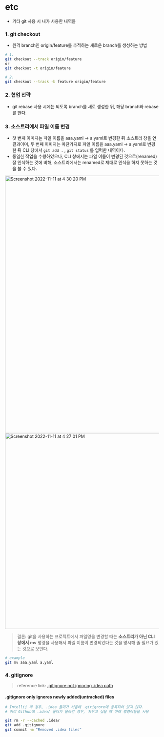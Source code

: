 # etc

* 기타 git 사용 시 내가 사용한 내역들



###  1. git checkout

* 원격 branch인 origin/feature를 추적하는 새로운 branch를 생성하는 방법

```bash
# 1. 
git checkout --track origin/feature
or 
git checkout -t origin/feature

# 2.
git checkout --track -b feature origin/feature
```





### 2. 협업 전략

* git rebase 사용 시에는 되도록 branch를 새로 생성한 뒤, 해당 branch와 rebase를 한다.





### 3. 소스트리에서 파일 이름 변경

* 첫 번째 이미지는 파일 이름을 aaa.yaml -> a.yaml로 변경한 뒤 소스트리 창을 연 결과이며, 두 번째 이미지는 마찬가지로 파일 이름을 aaa.yaml -> a.yaml로 변경한 뒤 CLI 창에서 `git add .` , `git status` 를 입력한 내역이다.
* 동일한 작업을 수행하였으나, CLI 창에서는 파일 이름이 변경된 것으로(renamed) 잘 인식하는 것에 비해, 소스트리에서는 renamed로 제대로 인식을 하지 못하는 것을 볼 수 있다. 

<img width="844" alt="Screenshot 2022-11-11 at 4 30 20 PM" src="https://user-images.githubusercontent.com/80478750/201289135-d8ca1577-57e0-4b58-83f3-c1943d20c1a2.png">

<img width="642" alt="Screenshot 2022-11-11 at 4 27 01 PM" src="https://user-images.githubusercontent.com/80478750/201288653-8eaf3b67-c007-4700-bd92-d809fcb6d3a5.png">



> 결론: git을 사용하는 프로젝트에서 파일명을 변경할 때는 **소스트리가 아닌 CLI 창에서 mv** 명령을 사용해서 파일 이름이 변경되었다는 것을 명시해 줄 필요가 있는 것으로 보인다.

```bash
# example
git mv aaa.yaml a.yaml
```





### 4. gitignore

> reference link: [.gitignore not ignoring .idea path](https://stackoverflow.com/questions/32384473/gitignore-not-ignoring-idea-path)



####  .gitignore only ignores newly added(untracked) files

```bash
# Intellij 의 경우, .idea 폴더가 처음에 .gitignore에 등록되어 있지 않다. 
# 이미 Github에 .idea/ 폴더가 올라간 경우, 지우고 싶을 때 아래 명령어들을 사용

git rm -r --cached .idea/
git add .gitignore
git commit -m "Removed .idea files"
```

